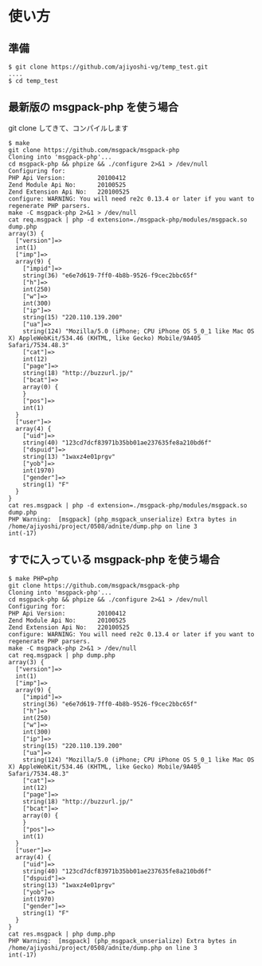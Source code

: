 
使い方
=====

準備
----

    $ git clone https://github.com/ajiyoshi-vg/temp_test.git
    ....
    $ cd temp_test

最新版の msgpack-php を使う場合
---- 

git clone してきて、コンパイルします

    $ make 
    git clone https://github.com/msgpack/msgpack-php
    Cloning into 'msgpack-php'...
    cd msgpack-php && phpize && ./configure 2>&1 > /dev/null
    Configuring for:
    PHP Api Version:         20100412
    Zend Module Api No:      20100525
    Zend Extension Api No:   220100525
    configure: WARNING: You will need re2c 0.13.4 or later if you want to regenerate PHP parsers.
    make -C msgpack-php 2>&1 > /dev/null
    cat req.msgpack | php -d extension=./msgpack-php/modules/msgpack.so dump.php
    array(3) {
      ["version"]=>
      int(1)
      ["imp"]=>
      array(9) {
        ["impid"]=>
        string(36) "e6e7d619-7ff0-4b8b-9526-f9cec2bbc65f"
        ["h"]=>
        int(250)
        ["w"]=>
        int(300)
        ["ip"]=>
        string(15) "220.110.139.200"
        ["ua"]=>
        string(124) "Mozilla/5.0 (iPhone; CPU iPhone OS 5_0_1 like Mac OS X) AppleWebKit/534.46 (KHTML, like Gecko) Mobile/9A405 Safari/7534.48.3"
        ["cat"]=>
        int(12)
        ["page"]=>
        string(18) "http://buzzurl.jp/"
        ["bcat"]=>
        array(0) {
        }
        ["pos"]=>
        int(1)
      }
      ["user"]=>
      array(4) {
        ["uid"]=>
        string(40) "123cd7dcf83971b35bb01ae237635fe8a210bd6f"
        ["dspuid"]=>
        string(13) "1waxz4e01prgv"
        ["yob"]=>
        int(1970)
        ["gender"]=>
        string(1) "F"
      }
    }
    cat res.msgpack | php -d extension=./msgpack-php/modules/msgpack.so dump.php
    PHP Warning:  [msgpack] (php_msgpack_unserialize) Extra bytes in /home/ajiyoshi/project/0508/adnite/dump.php on line 3
    int(-17)

すでに入っている msgpack-php を使う場合
----

    $ make PHP=php
    git clone https://github.com/msgpack/msgpack-php
    Cloning into 'msgpack-php'...
    cd msgpack-php && phpize && ./configure 2>&1 > /dev/null
    Configuring for:
    PHP Api Version:         20100412
    Zend Module Api No:      20100525
    Zend Extension Api No:   220100525
    configure: WARNING: You will need re2c 0.13.4 or later if you want to regenerate PHP parsers.
    make -C msgpack-php 2>&1 > /dev/null
    cat req.msgpack | php dump.php
    array(3) {
      ["version"]=>
      int(1)
      ["imp"]=>
      array(9) {
        ["impid"]=>
        string(36) "e6e7d619-7ff0-4b8b-9526-f9cec2bbc65f"
        ["h"]=>
        int(250)
        ["w"]=>
        int(300)
        ["ip"]=>
        string(15) "220.110.139.200"
        ["ua"]=>
        string(124) "Mozilla/5.0 (iPhone; CPU iPhone OS 5_0_1 like Mac OS X) AppleWebKit/534.46 (KHTML, like Gecko) Mobile/9A405 Safari/7534.48.3"
        ["cat"]=>
        int(12)
        ["page"]=>
        string(18) "http://buzzurl.jp/"
        ["bcat"]=>
        array(0) {
        }
        ["pos"]=>
        int(1)
      }
      ["user"]=>
      array(4) {
        ["uid"]=>
        string(40) "123cd7dcf83971b35bb01ae237635fe8a210bd6f"
        ["dspuid"]=>
        string(13) "1waxz4e01prgv"
        ["yob"]=>
        int(1970)
        ["gender"]=>
        string(1) "F"
      }
    }
    cat res.msgpack | php dump.php
    PHP Warning:  [msgpack] (php_msgpack_unserialize) Extra bytes in /home/ajiyoshi/project/0508/adnite/dump.php on line 3
    int(-17)
